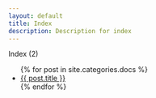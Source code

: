 ```yaml
---
layout: default
title: Index
description: Description for index
---
```

<p>Index (2)</p>

<ul>
    {% for post in site.categories.docs %}
        <li><a href="{{ site.url }}/Web.GHP.IO/{{ post.url }}">{{ post.title }}</a></li>
    {% endfor %}
</ul>
